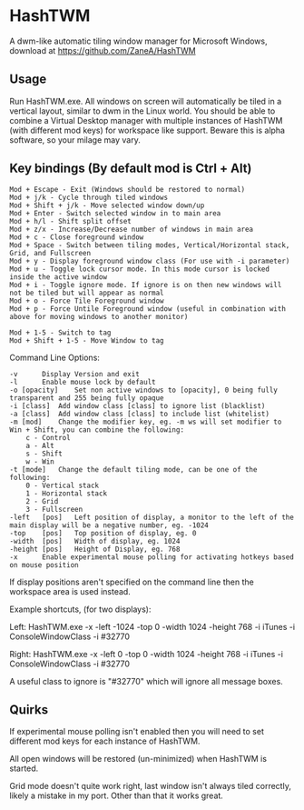 HashTWM
===

A dwm-like automatic tiling window manager for Microsoft Windows, download at https://github.com/ZaneA/HashTWM

Usage
---

Run HashTWM.exe.
All windows on screen will automatically be tiled in a vertical layout, similar to dwm in the Linux world.
You should be able to combine a Virtual Desktop manager with multiple instances of HashTWM (with different mod keys) for workspace like support.
Beware this is alpha software, so your milage may vary.

Key bindings (By default mod is Ctrl + Alt)
---

    Mod + Escape - Exit (Windows should be restored to normal)
    Mod + j/k - Cycle through tiled windows
    Mod + Shift + j/k - Move selected window down/up
    Mod + Enter - Switch selected window in to main area
    Mod + h/l - Shift split offset
    Mod + z/x - Increase/Decrease number of windows in main area
    Mod + c - Close foreground window
    Mod + Space - Switch between tiling modes, Vertical/Horizontal stack, Grid, and Fullscreen
    Mod + y - Display foreground window class (For use with -i parameter)
    Mod + u - Toggle lock cursor mode. In this mode cursor is locked inside the active window
    Mod + i - Toggle ignore mode. If ignore is on then new windows will not be tiled but will appear as normal
    Mod + o - Force Tile Foreground window
    Mod + p - Force Untile Foreground window (useful in combination with above for moving windows to another monitor)

    Mod + 1-5 - Switch to tag
    Mod + Shift + 1-5 - Move Window to tag


Command Line Options:

    -v		Display Version and exit
    -l		Enable mouse lock by default
    -o [opacity]	Set non active windows to [opacity], 0 being fully transparent and 255 being fully opaque
    -i [class]	Add window class [class] to ignore list (blacklist)
    -a [class]	Add window class [class] to include list (whitelist)
    -m [mod]	Change the modifier key, eg. -m ws will set modifier to Win + Shift, you can combine the following:
        c - Control
        a - Alt
        s - Shift
        w - Win
    -t [mode]	Change the default tiling mode, can be one of the following:
        0 - Vertical stack
        1 - Horizontal stack
        2 - Grid
        3 - Fullscreen
    -left	[pos]	Left position of display, a monitor to the left of the main display will be a negative number, eg. -1024
    -top 	[pos]	Top position of display, eg. 0
    -width	[pos]	Width of display, eg. 1024
    -height [pos]	Height of Display, eg. 768
    -x		Enable experimental mouse polling for activating hotkeys based on mouse position

If display positions aren't specified on the command line then the workspace area is used instead.


Example shortcuts, (for two displays):

Left: HashTWM.exe -x -left -1024 -top 0 -width 1024 -height 768 -i iTunes -i ConsoleWindowClass -i #32770

Right: HashTWM.exe -x -left 0 -top 0 -width 1024 -height 768 -i iTunes -i ConsoleWindowClass -i #32770

A useful class to ignore is "#32770" which will ignore all message boxes.

Quirks
---

If experimental mouse polling isn't enabled then you will need to set different mod keys for each instance of HashTWM.

All open windows will be restored (un-minimized) when HashTWM is started.

Grid mode doesn't quite work right, last window isn't always tiled correctly, likely a mistake in my port. Other than that it works great.
